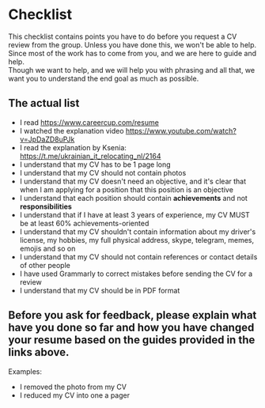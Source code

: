 # Checklist

This checklist contains points you have to do before you request a CV review from the group. Unless you have done this, we won't be able to help. Since most of the work has to come from you, and we are here to guide and help.  
Though we want to help, and we will help you with phrasing and all that, we want you to understand the end goal as much as possible.

## The actual list
* I read https://www.careercup.com/resume
* I watched the explanation video https://www.youtube.com/watch?v=JpDaZD8uPJk
* I read the explanation by Ksenia: https://t.me/ukrainian_it_relocating_nl/2164
* I understand that my CV has to be 1 page long
* I understand that my CV should not contain photos
* I understand that my CV doesn't need an objective, and it's clear that when I am applying for a position that this position is an objective
* I understand that each position should contain **achievements** and not **responsibilities**
* I understand that if I have at least 3 years of experience, my CV MUST  be at least 60% achievements-oriented
* I understand that my CV shouldn't contain information about my driver's license, my hobbies, my full physical address, skype, telegram, memes, emojis and so on
* I understand that my CV should not contain references or contact details of other people
* I have used Grammarly to correct mistakes before sending the CV for a review
* I understand that my CV should be in PDF format

## Before you ask for feedback, please explain what have you done so far and how you have changed your resume based on the guides provided in the links above.

Examples:
* I removed the photo from my CV
* I reduced my CV into one a pager

